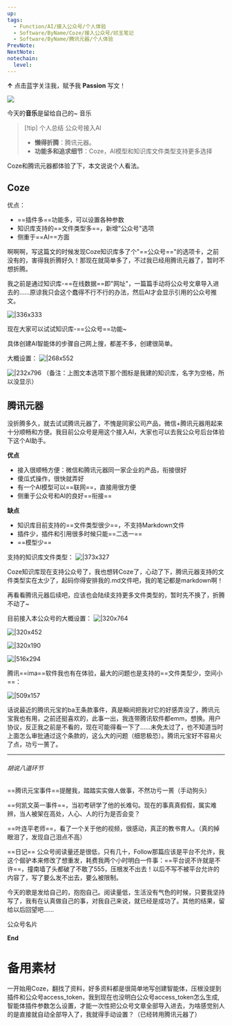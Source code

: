 ```yaml
---
up: 
tags:
  - Function/AI/接入公众号/个人体验
  - Software/ByName/Coze/接入公众号/祁玉笔记
  - Software/ByName/腾讯元器/个人体验
PrevNote: 
NextNote: 
notechain:
  level: 
---
```

**↑** 点击蓝字关注我，赋予我 **Passion** 写文！

![](https://cdn.jsdelivr.net/gh/AbbyQi-G/Obsidian_tuchuang/github/20250301220757421.webp)

今天的**音乐**是留给自己的~
音乐


> [!tip] 个人总结
> 公众号接入AI
> 
> - **懒得折腾**：腾讯元器。
> - **功能多和追求细节**：Coze，AI模型和知识库文件类型支持更多选择


Coze和腾讯元器都体验了下，本文说说个人看法。

## Coze
优点：
- ==插件多==功能多，可以设置各种参数
- 知识库支持的==文件类型多==，新增"公众号"选项
- 侧重于==AI==方面

啊啊啊，写这篇文的时候发现Coze知识库多了个"==公众号=="的选项卡，之前没有的，害得我折腾好久！那现在就简单多了，不过我已经用腾讯元器了，暂时不想折腾。

我之前是通过知识库-==在线数据==即"网址"，一篇篇手动将公众号文章导入进去的……原谅我只会这个蠢得不行不行的办法，然后AI才会显示引用的公众号推文。

![|336x333](https://cdn.jsdelivr.net/gh/AbbyQi-G/Obsidian_tuchuang/github/20250309152802518.webp)

现在大家可以试试知识库-==公众号==功能~

具体创建AI智能体的步骤自己网上搜，都差不多，创建很简单。

大概设置：
![|268x552](https://cdn.jsdelivr.net/gh/AbbyQi-G/Obsidian_tuchuang/github/20250309150114816.webp)

![|232x796](https://cdn.jsdelivr.net/gh/AbbyQi-G/Obsidian_tuchuang/github/20250309150801293.webp)
（备注：上图文本选项下那个图标是我建的知识库，名字为空格，所以没显示）

## 腾讯元器
没折腾多久，就去试试腾讯元器了，不愧是同家公司产品，微信+腾讯元器用起来十分顺畅和方便。我目前公众号是用这个接入AI，大家也可以去我公众号后台体验下这个AI助手。

**优点**
- 接入很顺畅方便：微信和腾讯元器同一家企业的产品，衔接很好
- 傻瓜式操作，很快就弄好
- 有一个AI模型可以==联网==，直接用很方便
- 侧重于公众号和AI的良好==衔接==

**缺点**
- 知识库目前支持的==文件类型很少==，不支持Markdown文件
- 插件少，插件和引用很多时候只能==二选一==
- ==模型少==

支持的知识库文件类型：
![|373x327](https://cdn.jsdelivr.net/gh/AbbyQi-G/Obsidian_tuchuang/github/20250309154837719.webp)

Coze知识库现在支持公众号了，我也想转Coze了，心动了下，腾讯元器支持的文件类型实在太少了，起码你得安排我的.md文件吧，我的笔记都是markdown啊！

再看看腾讯元器后续吧，应该也会陆续支持更多文件类型的，暂时先不换了，折腾不动了~ 

目前接入本公众号的大概设置：
![|320x764](https://cdn.jsdelivr.net/gh/AbbyQi-G/Obsidian_tuchuang/github/20250309161823488.webp)

![|320x452](https://cdn.jsdelivr.net/gh/AbbyQi-G/Obsidian_tuchuang/github/20250309161917789.webp)

![|320x190](https://cdn.jsdelivr.net/gh/AbbyQi-G/Obsidian_tuchuang/github/20250309162051319.webp)

![|516x294](https://cdn.jsdelivr.net/gh/AbbyQi-G/Obsidian_tuchuang/github/20250309161355525.webp)


腾讯==ima==软件我也有在体验，最大的问题也是支持的==文件类型少，空间小==：

![|509x157](https://cdn.jsdelivr.net/gh/AbbyQi-G/Obsidian_tuchuang/github/20250309160116619.webp)

话说最近的腾讯元宝的ba王条款事件，真是瞬间把我对它的好感弄没了，腾讯元宝我也有用，之前还挺喜欢的，此事一出，我连带腾讯软件都emm，想换。用户协议，反正我之前是不看的，现在可能得看一下了……未免太过了，也不知道当时上面怎么审批通过这个条款的，这么大的问题（细思极恐）。腾讯元宝好不容易火了点，功亏一篑了。



---
###### 胡说八道环节

==腾讯元宝事件==提醒我，踏踏实实做人做事，不然功亏一篑（手动狗头）

==何凯文英一事件==，当初考研学了他的长难句。现在的事真真假假，属实难辨，当人被架在高处，人心、人的行为是否会变？

==叶连平老师==，看了一个关于他的视频，很感动，真正的教书育人。（真的掉眼泪了，发现自己泪点不高）

==日记==
公众号阅读量还是很低，只有几十，Follow那篇应该是平台不允许，我这个倔驴本来修改了想重发，耗费我两个小时明白一件事：==平台说不许就是不许==，撞南墙了头都破了不敢了555，压根发不出去！以后不写不被平台允许的内容了，写了要么发不出去，要么被限制。

今天的歌是发给自己的，抱抱自己。阅读量低，生活没有气色的时候，只要我坚持写了，我有在认真做自己的事，对我自己来说，就已经是成功了。其他的结果，留给以后回望吧……

公众号名片

**End**


# 备用素材

一开始用Coze，翻找了资料，好多资料都是很简单地写创建智能体，压根没提到插件和公众号access_token，我到现在也没明白公众号access_token怎么生成, 智能体插件参数怎么设置，才能一次性把公众号文章全部导入进去，为啥感觉别人的是直接就自动全部导入了，我就得手动设置？（已经转用腾讯元器了）

